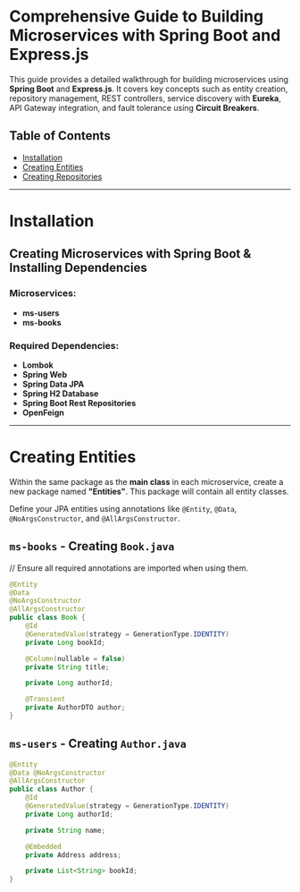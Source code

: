 # Comprehensive Guide to Building Microservices with Spring Boot and Express.js  

This guide provides a detailed walkthrough for building microservices using **Spring Boot** and **Express.js**. It covers key concepts such as entity creation, repository management, REST controllers, service discovery with **Eureka**, API Gateway integration, and fault tolerance using **Circuit Breakers**.  

## Table of Contents  
- [Installation](#installation)  
- [Creating Entities](#creating-entities)  
- [Creating Repositories](#creating-repositories)  

---

# Installation  

## Creating Microservices with Spring Boot & Installing Dependencies  

### Microservices:  
- **ms-users**  
- **ms-books**  

### Required Dependencies:  
- **Lombok**  
- **Spring Web**  
- **Spring Data JPA**  
- **Spring H2 Database**  
- **Spring Boot Rest Repositories**  
- **OpenFeign**  

---

# Creating Entities  

Within the same package as the **main class** in each microservice, create a new package named **"Entities"**. This package will contain all entity classes.  

Define your JPA entities using annotations like `@Entity`, `@Data`, `@NoArgsConstructor`, and `@AllArgsConstructor`.  

## `ms-books` - Creating `Book.java`  

// Ensure all required annotations are imported when using them.
```java
@Entity  
@Data  
@NoArgsConstructor  
@AllArgsConstructor  
public class Book {  
    @Id  
    @GeneratedValue(strategy = GenerationType.IDENTITY)  
    private Long bookId;  

    @Column(nullable = false)  
    private String title;  

    private Long authorId;  

    @Transient  
    private AuthorDTO author;  
}
```

## `ms-users` - Creating `Author.java`
```java
@Entity
@Data @NoArgsConstructor
@AllArgsConstructor
public class Author {
    @Id
    @GeneratedValue(strategy = GenerationType.IDENTITY)
    private Long authorId;

    private String name;

    @Embedded
    private Address address;

    private List<String> bookId;
}
```

